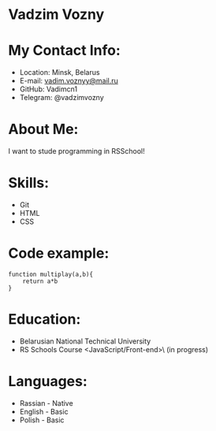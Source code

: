 # Vadzim Vozny
# My Contact Info:
- Location: Minsk, Belarus
- E-mail: vadim.voznyy@mail.ru
- GitHub: Vadimcn1
- Telegram: @vadzimvozny
# About Me:
I want to stude programming in RSSchool!
# Skills:
- Git
- HTML
- CSS
# Code example:
```
function multiplay(a,b){
    return a*b
}
```
# Education:
- Belarusian National Technical University
- RS Schools Course \<JavaScript/Front-end>\ (in progress)
# Languages:
- Rassian - Native
- English - Basic
- Polish - Basic